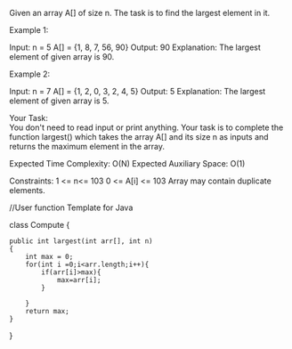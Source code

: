 Given an array A[] of size n. The task is to find the largest element in it.
 

Example 1:

Input:
n = 5
A[] = {1, 8, 7, 56, 90}
Output:
90
Explanation:
The largest element of given array is 90.
 

Example 2:

Input:
n = 7
A[] = {1, 2, 0, 3, 2, 4, 5}
Output:
5
Explanation:
The largest element of given array is 5.
 

Your Task:  
You don't need to read input or print anything. Your task is to complete the function largest() which takes the array A[] and its size n as inputs and returns the maximum element in the array.

 

Expected Time Complexity: O(N)
Expected Auxiliary Space: O(1)

 

Constraints:
1 <= n<= 103
0 <= A[i] <= 103
Array may contain duplicate elements. 


//User function Template for Java

class Compute {
    
    public int largest(int arr[], int n)
    {
        int max = 0;
        for(int i =0;i<arr.length;i++){
            if(arr[i]>max){
                max=arr[i];
            }
            
        }
        return max;
    }
}
